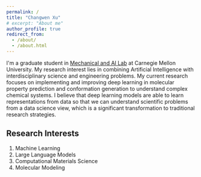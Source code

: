 ```yaml
---
permalink: /
title: "Changwen Xu"
# excerpt: "About me"
author_profile: true
redirect_from: 
  - /about/
  - /about.html
---
```


I'm a graduate student in [Mechanical and AI Lab](https://sites.google.com/view/barati) at Carnegie Mellon University. My research interest lies in combining Artificial Intelligence with interdisciplinary science and engineering problems. My current research focuses on implementing and improving deep learning in molecular property prediction and conformation generation to understand complex chemical systems. I believe that deep learning models are able to learn representations from data so that we can understand scientific problems from a data science view, which is a significant transformation to traditional research strategies.

Research Interests
------
1. Machine Learning
2. Large Language Models
3. Computational Materials Science
4. Molecular Modeling


